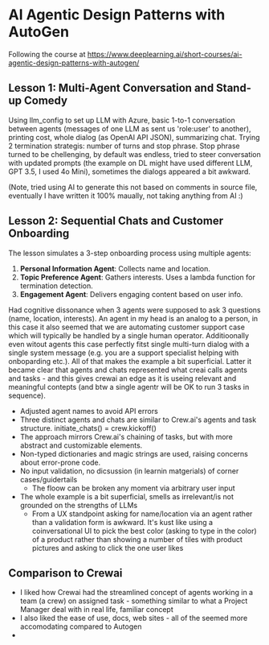 # AI Agentic Design Patterns with AutoGen

Following the course at https://www.deeplearning.ai/short-courses/ai-agentic-design-patterns-with-autogen/

## Lesson 1: Multi-Agent Conversation and Stand-up Comedy

Using llm_config to set up LLM with Azure, basic 1-to-1 conversation between agents (messages of one LLM as sent us 'role:user' to another), printing cost, whole dialog (as OpenAI API JSON), summarizing chat. Trying 2 termination strategis: number of turns and stop phrase. Stop phrase turned to be chellenging, by default was endless, tried to steer conversation with updated prompts (the example on DL might have used different LLM, GPT 3.5, I used 4o Mini), sometimes the dialogs appeared a bit awkward.

(Note, tried using AI to generate this not based on comments in source file, eventually I have written it 100% maually, not taking anything from AI :)

## Lesson 2: Sequential Chats and Customer Onboarding

The lesson simulates a 3-step onboarding process using multiple agents:
1. **Personal Information Agent**: Collects name and location.
2. **Topic Preference Agent**: Gathers interests. Uses a lambda function for termination detection.
3. **Engagement Agent**: Delivers engaging content based on user info.

Had cognitive dissonance when 3 agents were supposed to ask 3 questions (name, location, interests). An agent in my head is an analog to a person, in this case it also seemed that we are automating customer support case which will typically be handled by a single human operator. Additioonally even witout agents this case perfectly fitst single multi-turn dialog with a single system message (e.g. you are a support specialist helping with onboparding etc.). All of that makes the example a bit superficial. Latter it became clear that agents and chats represented what creai calls agents and tasks - and this gives crewai an edge as it is useing relevant and meaningful contepts (and btw a single agentr will be OK to run 3 tasks in sequence).

- Adjusted agent names to avoid API errors
- Three distinct agents and chats are similar to Crew.ai's agents and task structure. initiate_chats() = crew.kickoff()
- The approach mirrors Crew.ai's chaining of tasks, but with more abstract and customizable elements.
- Non-typed dictionaries and magic strings are used, raising concerns about error-prone code.
- No input validation, no dicsussion (in learnin matgerials) of corner cases/guidertails
    - The floow can be broken any moment via arbitrary user input
- The whole example is a bit superficial, smells as irrelevant/is not grounded on the strengths of LLMs
    - From a UX standpoint asking for name/location via an agent rather than a validation form is awkward. It's kust like using a coinversational UI to pick the best color (asking to type in the color) of a product rather than showing a number of tiles with product pictures and asking to click the one user likes


## Comparison to Crewai

- I liked how Crewai had the streamlined concept of agents working in a team (a crew) on assigned task - something similar to what a Project Manager deal with in real life, familiar concept
- I also liked the ease of use, docs, web sites - all of the seemed more accomodating compared to Autogen
- 
